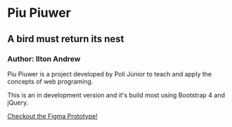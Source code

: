 Piu Piuwer
===========

## A bird must return its nest

### Author: Ilton Andrew

Piu Piuwer is a project developed by Poli Júnior to teach and apply the concepts of web programing.

This is an in development version and it's build most using Bootstrap 4 and jQuery.

[Checkout the Figma Prototype!](https://www.figma.com/file/OjueYJ8PbMidN9HOj8xps4/Piu-Piuwer?node-id=0%3A1)
